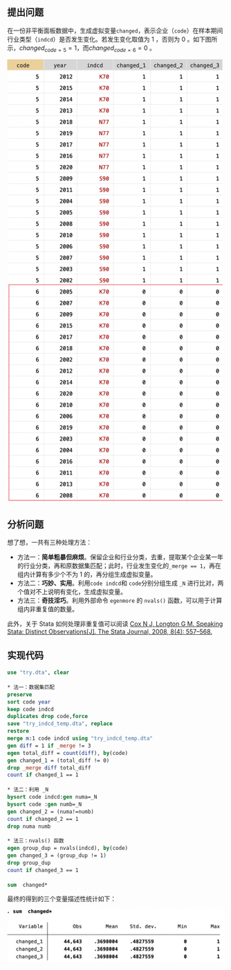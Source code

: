## 提出问题



在一份非平衡面板数据中，生成虚拟变量`changed`，表示企业（`code`）在样本期间行业类型（`indcd`）是否发生变化。若发生变化取值为 1 ，否则为 0 。如下图所示，$changed_{code=5} = 1$，而$changed_{code=6} = 0$ 。

![](./images/fig_1.png)

## 分析问题

想了想，一共有三种处理方法：

- 方法一：**简单粗暴但麻烦**。保留企业和行业分类，去重，提取某个企业某一年的行业分类，再和原数据集匹配；此时，行业发生变化的`_merge == 1`，再在组内计算有多少个不为 1 的，再分组生成虚拟变量。
- 方法二：**巧妙、实用**。利用`code indcd`和 `code`分别分组生成 `_N` 进行比对，两个值对不上说明有变化，生成虚拟变量。
- 方法三：**奇技淫巧**。利用外部命令 `egenmore` 的 `nvals()` 函数，可以用于计算组内非重复值的数量。

此外，关于 Stata 如何处理非重复值可以阅读 [Cox N J, Longton G M. Speaking Stata: Distinct Observations[J]. The Stata Journal, 2008, 8(4): 557–568. ](https://journals.sagepub.com/doi/pdf/10.1177/1536867X0800800408)

## 实现代码

```Stata
use "try.dta", clear

* 法一：数据集匹配
preserve
sort code year
keep code indcd
duplicates drop code,force
save "try_indcd_temp.dta", replace
restore
merge m:1 code indcd using "try_indcd_temp.dta"
gen diff = 1 if _merge != 3
egen total_diff = count(diff), by(code)
gen changed_1 = (total_diff != 0)
drop _merge diff total_diff
count if changed_1 == 1

* 法二：利用 _N 
bysort code indcd:gen numa=_N
bysort code :gen numb=_N
gen changed_2 = (numa!=numb)
count if changed_2 == 1
drop numa numb

* 法三：nvals() 函数
egen group_dup = nvals(indcd), by(code)
gen changed_3 = (group_dup != 1)
drop group_dup
count if changed_3 == 1

sum  changed*
```

最终的得到的三个变量描述性统计如下：

![](./images/fig_2.png)

